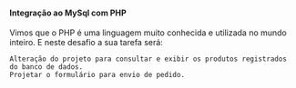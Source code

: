 #### Integração ao MySql com PHP

Vimos que o PHP é uma linguagem muito conhecida e utilizada no mundo inteiro.
E neste desafio a sua tarefa será:

    Alteração do projeto para consultar e exibir os produtos registrados do banco de dados.
    Projetar o formulário para envio de pedido.


